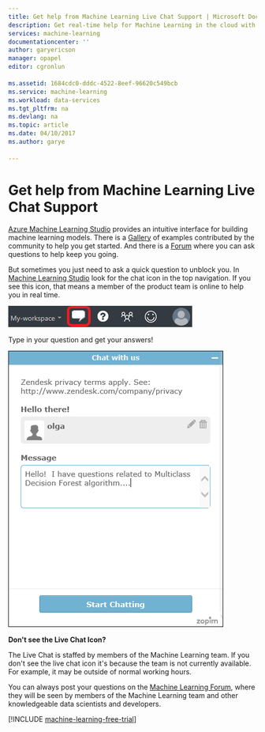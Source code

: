 ```yaml
---
title: Get help from Machine Learning Live Chat Support | Microsoft Docs
description: Get real-time help for Machine Learning in the cloud with the Live Chat Support feature.
services: machine-learning
documentationcenter: ''
author: garyericson
manager: opapel
editor: cgronlun

ms.assetid: 1684cdc0-dddc-4522-8eef-96620c549bcb
ms.service: machine-learning
ms.workload: data-services
ms.tgt_pltfrm: na
ms.devlang: na
ms.topic: article
ms.date: 04/10/2017
ms.author: garye

---
```

# Get help from Machine Learning Live Chat Support
[Azure Machine Learning Studio](machine-learning-what-is-ml-studio.md) provides an intuitive interface for building machine learning models. There is a [Gallery](machine-learning-gallery-how-to-use-contribute-publish.md) of examples contributed by the community to help you get started. And there is a [Forum](https://social.msdn.microsoft.com/forums/azure/home?forum=MachineLearning) where you can ask questions to help keep you going. 

But sometimes you just need to ask a quick question to unblock you. In [Machine Learning Studio](http://studio.azureml.net/Home) look for the chat icon in the top navigation.  If you see this icon, that means a member of the product team is online to help you in real time.

![Azure ML Chat](../media/machine-learning-live-chat/AzureMLChatNavBar.png)

Type in your question and get your answers!

![Azure ML Chat Dialog](../media/machine-learning-live-chat/AzureMLChat.png)

**Don't see the Live Chat Icon?**

The Live Chat is staffed by members of the Machine Learning team. If you don't see the live chat icon it's because the team is not currently available. For example, it may be outside of normal working hours. 

You can always post your questions on the [Machine Learning Forum](https://social.msdn.microsoft.com/forums/azure/home?forum=MachineLearning), where they will be seen by members of the Machine Learning team and other knowledgeable data scientists and developers.

[!INCLUDE [machine-learning-free-trial](../../../includes/machine-learning-free-trial.md)]

